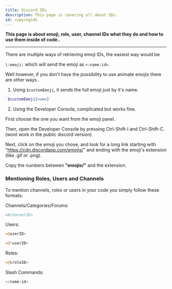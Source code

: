 ```yaml
---
title: Discord IDs
description: This page is covering all about IDs.
id: copyingids
---
```


**This page is about emoji, role, user, channel IDs what they do and how to use them inside of code..**

---

There are multiple ways of retrieving emoji IDs, the easiest way would be

`\:emoji:` which will send the emoji as `<:name:id>`.

Well however, if you don't have the possibility to use animate emojis there are other ways..

1. Using `$customEmoji`, it sends the full emoji just by it's name.

```php
`$customEmoji[name]`
```

2. Using the Developer Console, complicated but works fine.

First choose the one you want from the emoji panel.

Then, open the Developer Console by pressing Ctrl-Shift-I and Ctrl-Shift-C. (wont work in the public discord version)

Next, click on the emoji you chose, and look for a long link starting with "https://cdn.discordapp.com/emojis/" and
ending with the emoji's extension (like .gif or .png).

Copy the numbers between **"emojis/"** and the extension.

### Mentioning Roles, Users and Channels

To mention channels, roles or users in your code you simply follow these formats:

Channels/Categories/Forums:

```php
<#channelID>
```

Users:

```php
<@userID> 
```

```php
<@!userID>
```

Roles:

```php
<@&roleID>
```

Slash Commands:
```php
</name:id>
```